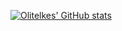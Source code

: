[![Olitelkes' GitHub stats](https://github-readme-stats.vercel.app/api?username=olitelkes&show_icons=true&theme=tokyonight)](https://github.com/anuraghazra/github-readme-stats&)
